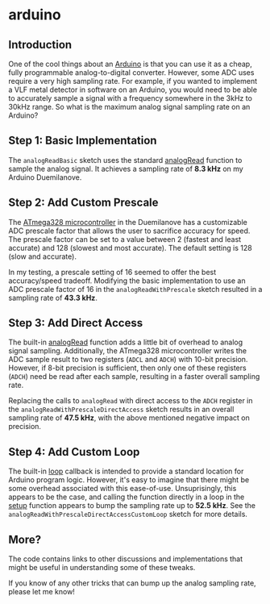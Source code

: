 arduino
=======

Introduction
------------

One of the cool things about an [Arduino](http://www.arduino.cc/) is that you can use it as a cheap, fully programmable analog-to-digital converter. However, some ADC uses require a very high sampling rate. For example, if you wanted to implement a VLF metal detector in software on an Arduino, you would need to be able to accurately sample a signal with a frequency somewhere in the 3kHz to 30kHz range. So what is the maximum analog signal sampling rate on an Arduino?

Step 1: Basic Implementation
----------------------------

The `analogReadBasic` sketch uses the standard [analogRead](http://arduino.cc/en/Reference/analogRead) function to sample the analog signal. It achieves a sampling rate of **8.3 kHz** on my Arduino Duemilanove.

Step 2: Add Custom Prescale
---------------------------

The [ATmega328 microcontroller](http://www.atmel.com/Images/doc8161.pdf) in the Duemilanove has a customizable ADC prescale factor that allows the user to sacrifice accuracy for speed. The prescale factor can be set to a value between 2 (fastest and least accurate) and 128 (slowest and most accurate). The default setting is 128 (slow and accurate).

In my testing, a prescale setting of 16 seemed to offer the best accuracy/speed tradeoff. Modifying the basic implementation to use an ADC prescale factor of 16 in the `analogReadWithPrescale` sketch resulted in a sampling rate of **43.3 kHz**.

Step 3: Add Direct Access
-------------------------

The built-in [analogRead](http://arduino.cc/en/Reference/analogRead) function adds a little bit of overhead to analog signal sampling. Additionally, the ATmega328 microcontroller writes the ADC sample result to two registers (`ADCL` and `ADCH`) with 10-bit precision. However, if 8-bit precision is sufficient, then only one of these registers (`ADCH`) need be read after each sample, resulting in a faster overall sampling rate.

Replacing the calls to `analogRead` with direct access to the `ADCH` register in the `analogReadWithPrescaleDirectAccess` sketch results in an overall sampling rate of **47.5 kHz**, with the above mentioned negative impact on precision.

Step 4: Add Custom Loop
-----------------------

The built-in [loop](http://arduino.cc/en/Reference/loop) callback is intended to provide a standard location for Arduino program logic. However, it's easy to imagine that there might be some overhead associated with this ease-of-use. Unsuprisingly, this appears to be the case, and calling the function directly in a loop in the [setup](http://arduino.cc/hu/Reference/Setup) function appears to bump the sampling rate up to **52.5 kHz**. See the `analogReadWithPrescaleDirectAccessCustomLoop` sketch for more details.

More?
-----

The code contains links to other discussions and implementations that might be useful in understanding some of these tweaks.

If you know of any other tricks that can bump up the analog sampling rate, please let me know!
